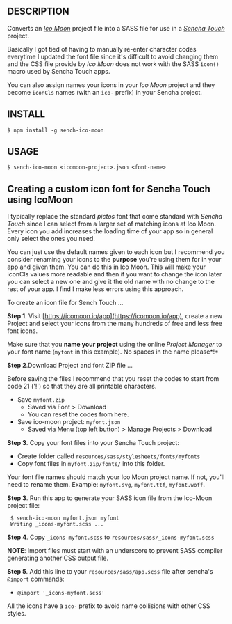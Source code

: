 ## DESCRIPTION

Converts an [*Ico Moon*](https://icomoon.io/app) project file into a SASS file for use in a [*Sencha Touch*](www.sencha.com/products/touch) project.  

Basically I got tied of having to manually re-enter character codes everytime I updated the font file since it's difficult to avoid changing them and the CSS file provide by *Ico Moon* does not work with the SASS `icon()` macro used by Sencha Touch apps.

You can also assign names your icons in your *Ico Moon* project and they become `iconCls` names (with an `ico-` prefix) in your Sencha project.  

## INSTALL

    $ npm install -g sench-ico-moon 


## USAGE

    $ sench-ico-moon <icomoon-project>.json <font-name>

## Creating a custom icon font for Sencha Touch using IcoMoon 

I typically replace the standard *pictos* font that come standard with *Sencha Touch* since I can select from a larger set of matching icons at Ico Moon. Every icon you add increases the loading time of your app so in general only select the ones you need.

You can just use the default names given to each icon but I recommend you consider renaming your icons to the **purpose** you're using them for in your app and given them. You can do this in Ico Moon. This will make your iconCls values more readable and then if you want to change the icon later you can select a new one and give it the old name with no change to the rest of your app.  I find I make less errors using this approach. 

To create an icon file for Sench Touch ...

**Step 1**.  Visit [https://icomoon.io/app](https://icomoon.io/app), create a new Project and select your icons from the many hundreds of free and less free font icons.  

Make sure that you **name your project** using the online *Project Manager* to your font name (`myfont` in this example).  No spaces in the name please*!*    

**Step 2**.Download Project and font ZIP file ... 

Before saving the files I recommend that you reset the codes to start from code 21 ('!') so that they are all printable characters. 

- Save `myfont.zip` 
   - Saved via Font > Download
   - You can reset the codes from here.
- Save ico-moon project: `myfont.json` 
   - Saved via Menu (top left button) > Manage Projects > Download


**Step 3**. Copy your font files into your Sencha Touch project: 

- Create folder called `resources/sass/stylesheets/fonts/myfonts`
- Copy font files in `myfont.zip/fonts/` into this folder.

Your font file names should match your Ico Moon project name. If not, you'll need to rename them. Example: `myfont.svg`, `myfont.ttf`, `myfont.woff`. 


**Step 3**. Run this app to generate your SASS icon file from the Ico-Moon project file:

     $ sench-ico-moon myfont.json myfont
     Writing _icons-myfont.scss ...

**Step 4**. Copy `_icons-myfont.scss` to `resources/sass/_icons-myfont.scss`
  
**NOTE**: Import files must start with an underscore to prevent SASS compiler generating another CSS output file.


**Step 5**. Add this line to your `resources/sass/app.scss` file after sencha's `@import` commands:

  -	`@import '_icons-myfont.scss'`

All the icons have a `ico-` prefix to avoid name collisions with other CSS styles.


